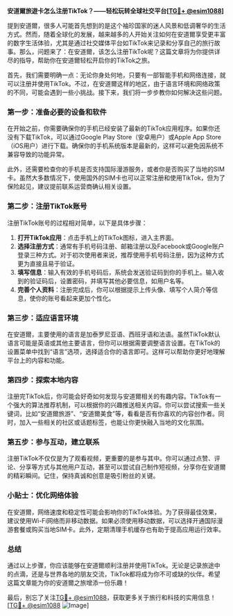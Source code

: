 **安道爾旅遊卡怎么注册TikTok？——轻松玩转全球社交平台[[TG💪+ @esim1088](https://t.me/s/esim1088)]**

提到安道爾，很多人可能首先想到的是这个袖珍国家的迷人风景和低调奢华的生活方式。然而，随着全球化的发展，越来越多的人开始关注如何在安道爾享受更丰富的数字生活体验，尤其是通过社交媒体平台如TikTok来记录和分享自己的旅行故事。那么，问题来了：在安道爾，该怎么注册TikTok呢？这篇文章将为你提供详尽的指导，帮助你在安道爾轻松开启你的TikTok之旅。

首先，我们需要明确一点：无论你身处何地，只要有一部智能手机和网络连接，就可以注册并使用TikTok。不过，在安道爾这样的地区，由于语言环境和网络政策的不同，可能会遇到一些小挑战。接下来，我们将一步步教你如何解决这些问题。

### 第一步：准备必要的设备和软件

在开始之前，你需要确保你的手机已经安装了最新的TikTok应用程序。如果你还没有下载TikTok，可以通过Google Play Store（安卓用户）或Apple App Store（iOS用户）进行下载。确保你的手机系统版本是最新的，这样可以避免因系统不兼容导致的功能异常。

此外，还需要检查你的手机是否支持国际漫游服务，或者你是否购买了当地的SIM卡。虽然大多数情况下，使用国外的SIM卡也可以正常注册和使用TikTok，但为了保险起见，建议提前联系运营商确认相关设置。

### 第二步：注册TikTok账号

注册TikTok账号的过程相对简单，以下是具体步骤：

1. **打开TikTok应用**：点击手机上的TikTok图标，进入主界面。
2. **选择注册方式**：通常有手机号码注册、邮箱注册以及Facebook或Google账户登录三种方式。对于初次使用者来说，推荐使用手机号码注册，因为这种方式更为直接且易于验证。
3. **填写信息**：输入有效的手机号码后，系统会发送验证码到你的手机上。输入收到的验证码后，设置密码，并填写其他必要信息，如用户名等。
4. **完善个人资料**：注册完成后，你可以根据提示上传头像、填写个人简介等信息，使你的账号看起来更加个性化。

### 第三步：适应语言环境

在安道爾，主要使用的语言是加泰罗尼亚语、西班牙语和法语。虽然TikTok默认语言可能是英语或其他主要语言，但你可以根据需要调整语言设置。在TikTok的设置菜单中找到“语言”选项，选择适合你的语言即可。这样可以帮助你更好地理解平台上的内容和功能。

### 第四步：探索本地内容

注册完TikTok后，你可能会好奇如何发现与安道爾相关的有趣内容。TikTok有一个强大的算法推荐机制，可以根据你的兴趣推送相关内容。你可以尝试搜索一些关键词，比如“安道爾旅游”、“安道爾美食”等，看看是否有你喜欢的内容创作者。同时，加入一些相关的社区或话题标签，也能让你更快融入当地的文化氛围。

### 第五步：参与互动，建立联系

注册TikTok不仅仅是为了观看视频，更重要的是参与其中。你可以通过点赞、评论、分享等方式与其他用户互动，甚至可以尝试自己制作短视频，分享你在安道爾的精彩瞬间。记住，保持真诚和创意是吸引粉丝的关键。

### 小贴士：优化网络体验

在安道爾，网络速度和稳定性可能会影响你的TikTok体验。为了获得最佳效果，建议使用Wi-Fi网络而非移动数据。如果必须使用移动数据，可以选择开通国际漫游套餐或购买当地SIM卡。此外，定期清理手机缓存也有助于提高应用运行效率。

### 总结

通过以上步骤，你应该能够在安道爾顺利注册并使用TikTok。无论是记录旅途中的点滴，还是与世界各地的朋友交流，TikTok都将成为你不可或缺的伙伴。希望这篇文章能为你的安道爾之旅增添一份乐趣！

最后，别忘了关注[TG💪+ @esim1088](https://t.me/s/esim1088)，获取更多关于旅行和科技的实用信息！[[TG💪+ @esim1088](https://t.me/s/esim1088) ![Image](https://i.postimg.cc/4NQfJmqS/Snipaste-2025-05-13-00-14-12.png)]